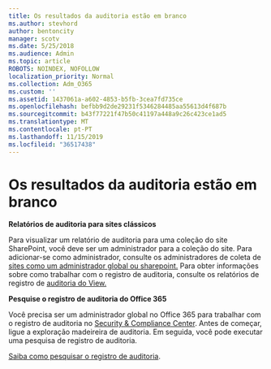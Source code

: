 ```yaml
---
title: Os resultados da auditoria estão em branco
ms.author: stevhord
author: bentoncity
manager: scotv
ms.date: 5/25/2018
ms.audience: Admin
ms.topic: article
ROBOTS: NOINDEX, NOFOLLOW
localization_priority: Normal
ms.collection: Adm_O365
ms.custom: ''
ms.assetid: 1437061a-a602-4853-b5fb-3cea7fd735ce
ms.openlocfilehash: befbb9d2de29231f5346284485aa55613d4f687b
ms.sourcegitcommit: b43f77221f47b50c41197a448a9c26c423ce1ad5
ms.translationtype: MT
ms.contentlocale: pt-PT
ms.lasthandoff: 11/15/2019
ms.locfileid: "36517438"
---
```

# <a name="auditing-results-are-blank"></a>Os resultados da auditoria estão em branco

 **Relatórios de auditoria para sites clássicos**
  
Para visualizar um relatório de auditoria para uma coleção do site SharePoint, você deve ser um administrador para a coleção do site. Para adicionar-se como administrador, consulte os administradores de coleta de [sites como um administrador global ou sharepoint.](https://go.microsoft.com/fwlink/?linkid=869390) Para obter informações sobre como trabalhar com o registro de auditoria, consulte os relatórios de registro de [auditoria do View.](https://go.microsoft.com/fwlink/?linkid=395237) 
  
 **Pesquise o registro de auditoria do Office 365**
  
Você precisa ser um administrador global no Office 365 para trabalhar com o registro de auditoria no [Security &amp; Compliance Center](https://protection.office.com). Antes de começar, ligue a exploração madeireira de auditoria. Em seguida, você pode executar uma pesquisa de registro de auditoria. 
  
[Saiba como pesquisar o registro de auditoria](https://go.microsoft.com/fwlink/?linkid=708432).
  


